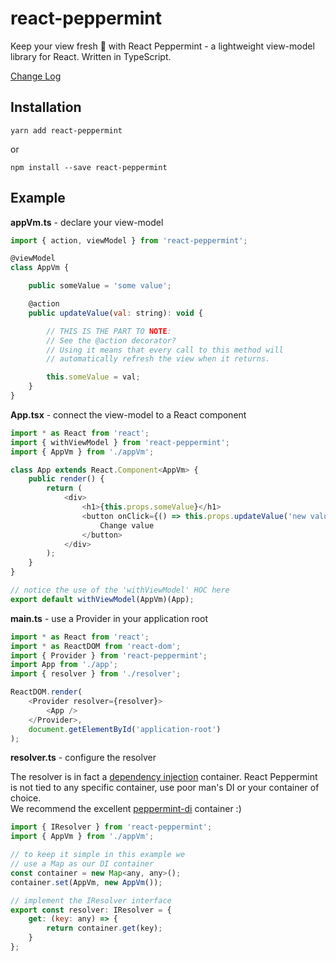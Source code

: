 # react-peppermint

Keep your view fresh 🌿 with React Peppermint - a lightweight view-model library for React. Written in TypeScript.

[Change Log](https://github.com/alonrbar/react-peppermint/blob/master/CHANGELOG.md)

## Installation

```shell
yarn add react-peppermint
```

or

```shell
npm install --save react-peppermint
```

## Example

**appVm.ts** - declare your view-model

```javascript
import { action, viewModel } from 'react-peppermint';

@viewModel
class AppVm {

    public someValue = 'some value';

    @action
    public updateValue(val: string): void {

        // THIS IS THE PART TO NOTE:
        // See the @action decorator?
        // Using it means that every call to this method will
        // automatically refresh the view when it returns.

        this.someValue = val;
    }
}
```

**App.tsx** - connect the view-model to a React component

```javascript
import * as React from 'react';
import { withViewModel } from 'react-peppermint';
import { AppVm } from './appVm';

class App extends React.Component<AppVm> {
    public render() {
        return (
            <div>
                <h1>{this.props.someValue}</h1>
                <button onClick={() => this.props.updateValue('new value')}>
                    Change value
                </button>
            </div>
        );
    }
}

// notice the use of the 'withViewModel' HOC here
export default withViewModel(AppVm)(App);
```

**main.ts** - use a Provider in your application root

```javascript
import * as React from 'react';
import * as ReactDOM from 'react-dom';
import { Provider } from 'react-peppermint';
import App from './app';
import { resolver } from './resolver';

ReactDOM.render(
    <Provider resolver={resolver}>
        <App />
    </Provider>,
    document.getElementById('application-root')
);
```

**resolver.ts** - configure the resolver

The resolver is in fact a [dependency injection](https://en.wikipedia.org/wiki/Dependency_injection) container.
React Peppermint is not tied to any specific container, use poor man's DI or your container of choice.  
We recommend the excellent [peppermint-di](https://github.com/alonrbar/peppermint-di) container :)

```javascript
import { IResolver } from 'react-peppermint';
import { AppVm } from './appVm';

// to keep it simple in this example we
// use a Map as our DI container
const container = new Map<any, any>();
container.set(AppVm, new AppVm());

// implement the IResolver interface
export const resolver: IResolver = {
    get: (key: any) => {
        return container.get(key);
    }
};
```